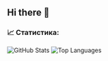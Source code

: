 ## Hi there 👋

### 📈 Статистика:
![GitHub Stats](https://github-readme-stats.vercel.app/api?username=young-epish&show_icons=true&theme=radical)
![Top Languages](https://github-readme-stats.vercel.app/api/top-langs/?username=young-epish&layout=compact&theme=radical)

<!--
**young-epish/young-epish** is a ✨ _special_ ✨ repository because its `README.md` (this file) appears on your GitHub profile.

Here are some ideas to get you started:


- 🔭 I’m currently working on ...
- 🌱 I’m currently learning ...
- 👯 I’m looking to collaborate on ...
- 🤔 I’m looking for help with ...
- 💬 Ask me about ...
- 📫 How to reach me: ...
- 😄 Pronouns: ...
- ⚡ Fun fact: ...
-->
